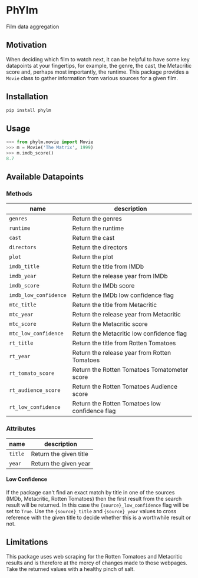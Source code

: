 # PhYlm

Film data aggregation

## Motivation

When deciding which film to watch next, it can be helpful to have some key
datapoints at your fingertips, for example, the genre, the cast, the
Metacritic score and, perhaps most importantly, the runtime. This package
provides a `Movie` class to gather information from various sources for a given
film.

## Installation

```bash
pip install phylm
```

## Usage

```python
>>> from phylm.movie import Movie
>>> m = Movie('The Matrix', 1999)
>>> m.imdb_score()
8.7
```

## Available Datapoints

### Methods

|name|description|
|---|---|
|`genres`|Return the genres|
|`runtime`|Return the runtime|
|`cast`|Return the cast|
|`directors`|Return the directors|
|`plot`|Return the plot|
|`imdb_title`|Return the title from IMDb|
|`imdb_year`|Return the release year from IMDb|
|`imdb_score`|Return the IMDb score|
|`imdb_low_confidence`|Return the IMDb low confidence flag|
|`mtc_title`|Return the title from Metacritic|
|`mtc_year`|Return the release year from Metacritic|
|`mtc_score`|Return the Metacritic score|
|`mtc_low_confidence`|Return the Metacritic low confidence flag|
|`rt_title`|Return the title from Rotten Tomatoes|
|`rt_year`|Return the release year from Rotten Tomatoes|
|`rt_tomato_score`|Return the Rotten Tomatoes Tomatometer score|
|`rt_audience_score`|Return the Rotten Tomatoes Audience score|
|`rt_low_confidence`|Return the Rotten Tomatoes low confidence flag|

### Attributes

|name|description|
|---|---|
|`title`|Return the given title|
|`year`|Return the given year|

#### Low Confidence

If the package can't find an exact match by title in one of the sources (IMDb,
Metacritic, Rotten Tomatoes) then the first result from the search result will
be returned. In this case the `{source}_low_confidence` flag will be set to
`True`. Use the `{source}_title` and `{source}_year` values to cross reference
with the given title to decide whether this is a worthwhile result or not.

## Limitations

This package uses web scraping for the Rotten Tomatoes and Metacritic results
and is therefore at the mercy of changes made to those webpages. Take the
returned values with a healthy pinch of salt.
